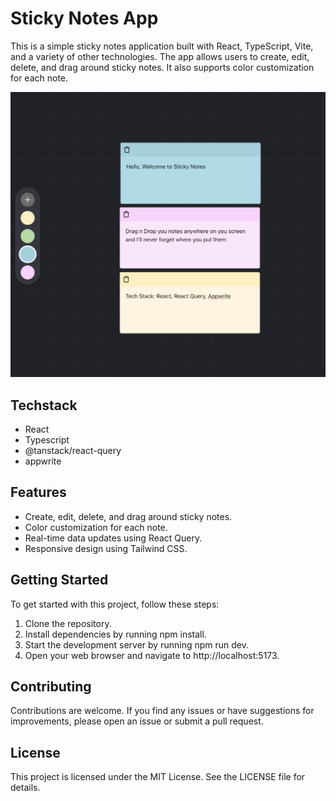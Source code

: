 # Sticky Notes App

This is a simple sticky notes application built with React, TypeScript, Vite, and a variety of other technologies. The app allows users to create, edit, delete, and drag around sticky notes. It also supports color customization for each note.

![Sticky Notes](./images/sticky-notes.png)

## Techstack

- React
- Typescript
- @tanstack/react-query
- appwrite

## Features

- Create, edit, delete, and drag around sticky notes.
- Color customization for each note.
- Real-time data updates using React Query.
- Responsive design using Tailwind CSS.

## Getting Started

To get started with this project, follow these steps:

1. Clone the repository.
2. Install dependencies by running npm install.
3. Start the development server by running npm run dev.
4. Open your web browser and navigate to http://localhost:5173.

## Contributing

Contributions are welcome. If you find any issues or have suggestions for improvements, please open an issue or submit a pull request.

## License

This project is licensed under the MIT License. See the LICENSE file for details.
